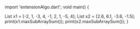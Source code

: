 import 'extensionAlgo.dart';
void main() {

  List<int> x1 = [-2, 1, -3, 4, -1, 2, 1, -5, 4];
  List<double> x2 = [2.6, 6.1, -3.6, -1.5];
  print(x1.maxSubArraySum());
  print(x2.maxSubArraySum());
}
